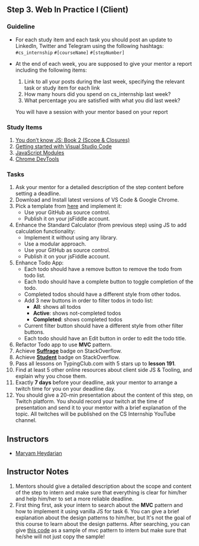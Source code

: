 ## Step 3. Web In Practice I (Client)

### Guideline

- For each study item and each task you should post an update to LinkedIn, Twitter and Telegram using the following hashtags:
`#cs_internship`
`#[courseName]`
`#[stepNumber]`

- At the end of each week, you are supposed to give your mentor a report including the following items:
  1. Link to all your posts during the last week, specifying the relevant task or study item for each link
  2. How many hours did you spend on cs_internship last week?
  3. What percentage you are satisfied with what you did last week?
  
  You will have a session with your mentor based on your report
  
  
### Study Items  <!-- omit in toc -->

1. [You don’t know JS: Book 2 (Scope & Closures)](https://github.com/getify/You-Dont-Know-JS/blob/1st-ed/scope%20&%20closures/README.md#you-dont-know-js-scope--closures)
2. [Getting started with Visual Studio Code](https://code.visualstudio.com/docs/introvideos/basics)
3. [JavaScript Modules](https://www.freecodecamp.org/news/javascript-modules-a-beginner-s-guide-783f7d7a5fcc/)
4. [Chrome DevTools](https://developers.google.com/web/tools/chrome-devtools/)


### Tasks  <!-- omit in toc -->

1. Ask your mentor for a detailed description of the step content before setting a deadline.
2. Download and Install latest versions of VS Code & Google Chrome. 
3. Pick a template from [here](https://colorlib.com/wp/free-html5-admin-dashboard-templates/) and implement it:
   - Use your GitHub as source control.
   - Publish it on your jsFiddle account.
4. Enhance the Standard Calculator (from previous step) using JS to add calculation functionality:
   - Implement it without using any library.
   - Use a modular approach.
   - Use your GitHub as source control.
   - Publish it on your jsFiddle account.
5. Enhance Todo App:
   - Each todo should have a remove button to remove the todo from todo list.
   - Each todo should have a complete button to toggle completion of the todo. 
   - Completed todos should have a different style from other todos.
   - Add 3 new buttons in order to filter todos in todo list:
      - **All**: shows all todos
      - **Active**: shows not-completed todos
      - **Completed**: shows completed todos
   - Current filter button should have a different style from other filter buttons.
   - Each todo should have an Edit button in order to edit the todo title.
6. Refactor Todo app to use **MVC** pattern.
7. Achieve [**Suffrage**](https://stackoverflow.com/help/badges/804/suffrage) badge on StackOverflow.
8. Achieve [**Student**](https://stackoverflow.com/help/badges/2/student) badge on StackOverflow.
9. Pass all lessons on TypingClub.com with 5 stars up to **lesson 191**.
10. Find at least 5 other online resources about client side JS & Tooling, and explain why you chose them. 
11. Exactly **7 days** before your deadline, ask your mentor to arrange a twitch time for you on your deadline day.
12. You should give a 20-min presentation about the content of this step, on Twitch platform. You should record your twitch at the time of presentation and send it to your mentor with a brief explanation of the topic. All twitches will be published on the CS Internship YouTube channel.


## Instructors <!-- omit in toc -->

- [Maryam Heydarian](https://github.com/maryamhdr)


## Instructor Notes <!-- omit in toc -->

1. Mentors should give a detailed description about the scope and content of the step to intern and make sure that everything is clear for him/her and help him/her to set a more reliable deadline.
2. First thing first, ask your intern to search about the **MVC** pattern and how to implement it using vanilla JS for task 6. You can give a brief explanation about the design patterns to him/her, but It's not the goal of this course to learn about the design patterns. After searching, you can give [this code](https://github.com/msynk/cs-internship/tree/master/web/step3) as a sample of mvc pattern to intern but make sure that he/she will not just copy the sample!
